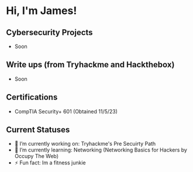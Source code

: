 <h1>Hi, I'm James!</h1>

<h2> Cybersecurity Projects</h2>

- Soon


<h2> Write ups (from Tryhackme and Hackthebox)</h2>

- Soon


<h2> Certifications</h2>

- CompTIA Security+ 601 (Obtained 11/5/23)


<h2> Current Statuses </h2>

- 🔭 I’m currently working on: Tryhackme's Pre Secuirty Path
- 🌱 I’m currently learning: Networking (Networking Basics for Hackers by Occupy The Web)
- ⚡ Fun fact: Im a fitness junkie
